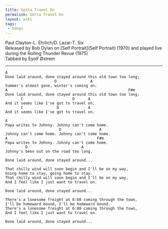 ```yaml
---
title: Gotta Travel On
permalink: Gotta Travel On
layout: wiki
tags:
 - Songs
---
```


Paul Clayton-L. Ehrlich/D. Lazar-T. Six  
Released by Bob Dylan on [Self Portrait](Self Portrait)
(1970) and played live during the Rolling Thunder Revue (1975)  
Tabbed by Eyolf Østrem

* * * * *

    A
    Done laid around, done stayed around this old town too long;
                          D               A
    Summer's almost gone, winter's coming on.
    A                                                      F#m
    Done laid around, done stayed around this old town too long;
           C                      D      A
    And it seems like I've got to travel on,
           C               D             A
    And it seems like I've got to travel on.

    A
    Papa writes to Johnny. Johnny can't come home.
                            D                 A
    Johnny can't come home. Johnny can't come home.
    A                                        F#m
    Papa writes to Johnny. Johnny can't come home.
             D                        A
    Johnny's been out on the road too long.

    Done laid around, done stayed around...

    That chilly wind will soon begin and I'll be on my way,
    Going home to stay, going home to stay.
    That chilly wind will soon begin and I'll be on my way,
    And I feel like I just want to travel on.

    Done laid around, done stayed around...

    There's a lonesome freight at 6:08 coming through the town,
    I'll be homeward bound, I'll be homeward bound.
    There's a lonesome freight at 6:08 coming through the town,
    And I feel like I just want to travel on.

    Done laid around, done stayed around...
